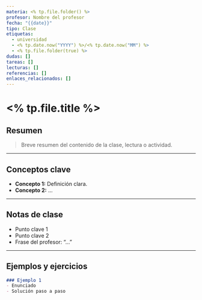 ```yaml
---
materia: <% tp.file.folder() %>
profesor: Nombre del profesor
fecha: "{{date}}"
tipo: Clase
etiquetas:
  - universidad
  - <% tp.date.now("YYYY") %>/<% tp.date.now("MM") %>
  - <% tp.file.folder(true) %>
dudas: []
tareas: []
lecturas: []
referencias: []
enlaces_relacionados: []
---
```


# <% tp.file.title %>

## Resumen
> Breve resumen del contenido de la clase, lectura o actividad.


---

## Conceptos clave
- **Concepto 1:** Definición clara.
- **Concepto 2:** ...

---

## Notas de clase
- Punto clave 1
- Punto clave 2
- Frase del profesor: “...”

---

## Ejemplos y ejercicios

```markdown
### Ejemplo 1
- Enunciado
- Solución paso a paso
